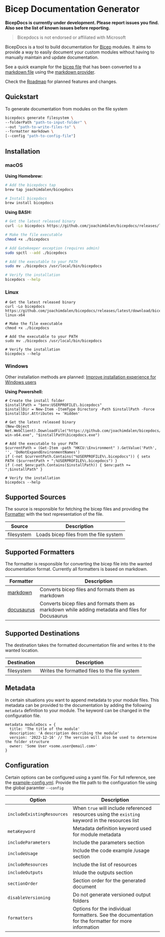 # Bicep Documentation Generator

**BicepDocs is currently under development. Please report issues you find. Also see the list of known issues before reporting.**

> Bicepdocs is not endorsed or affiliated with Microsoft

BicepDocs is a tool to build documentation for [Bicep](https://github.com/Azure/bicep) modules. It aims to provide a way to easily document your custom modules without having to manually maintain and update documentation.

See a quick example for the [bicep file](./docs/formatters/examples/inputs/resources/resource-groups.bicep) that has been converted to a [markdown file](./docs/formatters/examples/generated-output/resources/resource-groups.md) using the [markdown provider](./docs/formatters/markdown.md).

Check the [Roadmap](https://github.com/joachimdalen/bicepdocs/issues) for planned features and changes.

## Quickstart

To generate documentation from modules on the file system

```sh
bicepdocs generate filesystem \
--folderPath "path-to-input-folder" \
--out "path-to-write-files-to" \
--formatter markdown \
[--config "path-to-config-file"]

```

## Installation

### macOS

**Using Homebrew:**

```bash
# Add the bicepdocs tap
brew tap joachimdalen/bicepdocs

# Install bicepdocs
brew install bicepdocs
```

**Using BASH:**

```bash
# Get the latest released binary
curl -Lo bicepdocs https://github.com/joachimdalen/bicepdocs/releases/latest/download/bicepdocs-osx-x64

# Make the file executable
chmod +x ./bicepdocs

# Add Gatekeeper exception (requires admin)
sudo spctl --add ./bicepdocs

# Add the executable to your PATH
sudo mv ./bicepdocs /usr/local/bin/bicepdocs

# Verify the installation
bicepdocs --help
```

### Linux

```pwsh
# Get the latest released binary
curl -Lo bicepdocs https://github.com/joachimdalen/bicepdocs/releases/latest/download/bicepdocs-linux-x64

# Make the file executable
chmod +x ./bicepdocs

# Add the executable to your PATH
sudo mv ./bicepdocs /usr/local/bin/bicepdocs

# Verify the installation
bicepdocs --help
```

### Windows

Other installation methods are planned: [Improve installation experience for Windows users](https://github.com/joachimdalen/bicepdocs/issues/19)

**Using Powershell:**

```pwsh
# Create the install folder
$installPath = "$env:USERPROFILE\.bicepdocs"
$installDir = New-Item -ItemType Directory -Path $installPath -Force
$installDir.Attributes += 'Hidden'

# Get the latest released binary
(New-Object Net.WebClient).DownloadFile("https://github.com/joachimdalen/bicepdocs/releases/latest/download/bicepdocs-win-x64.exe", "$installPath\bicepdocs.exe")

# Add the executable to your PATH
$currentPath = (Get-Item -path "HKCU:\Environment" ).GetValue('Path', '', 'DoNotExpandEnvironmentNames')
if (-not $currentPath.Contains("%USERPROFILE%\.bicepdocs")) { setx PATH ($currentPath + ";%USERPROFILE%\.bicepdocs") }
if (-not $env:path.Contains($installPath)) { $env:path += ";$installPath" }

# Verify the installation
bicepdocs --help
```

## Supported Sources

The source is responsible for fetching the bicep files and providing the [Formatter](#supported-formatters) with the text representation of the file.

| Source     | Description                            |
| ---------- | -------------------------------------- |
| filesystem | Loads bicep files from the file system |

## Supported Formatters

The formatter is responsible for converting the bicep file into the wanted documentation format. Currently all formatters is based on markdown.

| Formatter                                     | Description                                                                                      |
| --------------------------------------------- | ------------------------------------------------------------------------------------------------ |
| [markdown](./docs/formatters/markdown.md)     | Converts bicep files and formats them as markdown                                                |
| [docusaurus](./docs/formatters/docusaurus.md) | Converts bicep files and formats them as markdown while adding metadata and files for Docusaurus |

## Supported Destinations

The destination takes the formatted documentation file and writes it to the wanted location.

| Destination | Description                                   |
| ----------- | --------------------------------------------- |
| filesystem  | Writes the formatted files to the file system |

## Metadata

In certain situations you want to append metadata to your module files. This metadata can be provided to the documentation by adding the following `metadata` definition to your module. The keyword can be changed in the configuration file.

```bicep
metadata moduleDocs = {
  title: 'The title of the module'
  description: 'A description describing the module'
  version: '2022-12-16' // The version will also be used to determine the folder structure
  owner: 'Some User <some.user@email.com>'
}
```

## Configuration

Certain options can be configured using a yaml file. For full reference, see the [example-config.yml](./docs/example-config.yml). Provide the file path to the configuration file using the global paramter `--config`

| Option                     | Description                                                                                         |
| -------------------------- | --------------------------------------------------------------------------------------------------- |
| `includeExistingResources` | When `true` will include referenced resources using the `existing` keyword in the resources list    |
| `metaKeyword`              | Metadata definition keyword used for module metadata                                                |
| `includeParameters`        | Include the parameters section                                                                      |
| `includeUsage`             | Include the code example /usage section                                                             |
| `includeResources`         | Include the list of resources                                                                       |
| `includeOutputs`           | Inlude the outputs section                                                                          |
| `sectionOrder`             | Section order for the generated document                                                            |
| `disableVersioning`        | Do not generate versioned output folders                                                            |
| `formatters`               | Options for the individual formatters. See the documentation for the formatter for more information |

